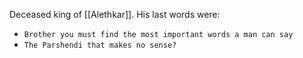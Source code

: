 Deceased king of [[Alethkar]]. His last words were:
- `Brother you must find the most important words a man can say`
- `The Parshendi that makes no sense?`